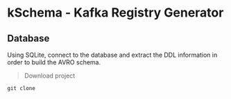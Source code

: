 # kSchema - Kafka Registry Generator

## Database

Using SQLite, connect to the database and extract the DDL information in order to build the AVRO schema.

> Download project 

`git clone `
